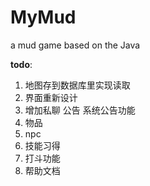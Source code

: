 # MyMud
a mud game based on the Java



**todo**:

1. 地图存到数据库里实现读取
2. 界面重新设计
3. 增加私聊 公告 系统公告功能
4. 物品 
5. npc
6. 技能习得
7. 打斗功能
8. 帮助文档

